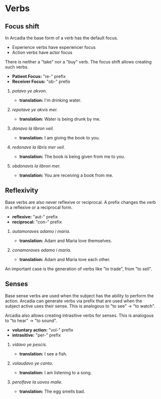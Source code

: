 # Verbs

## Focus shift

In Arcadia the base form of a verb has the default focus.

- Experience verbs have experiencer focus
- Action verbs have actor focus

There is neither a "take" nor a "buy" verb.
The focus shift allows creating such verbs.

- **Patient Focus:** "re-" prefix
- **Receiver Focus:** "ob-" prefix

1.  _potavo ye akvon._
    - **translation:** I'm drinking water.

1.  _repotave ye akvis mer._
    - **translation:** Water is being drunk by me.

1.  _donavo la libron veil._
    - **translation:** I am giving the book to you.

1.  _redonave la libris mer veil._
    - **translation:** The book is being given from me to you.

1.  _obdonavis la libron mer._
    - **translation:** You are receiving a book from me.

## Reflexivity

Base verbs are also never reflexive or reciprocal.
A prefix changes the verb in a reflexive or a reciprocal form.

- **reflexive:** "aut-" prefix
- **reciprocal:** "con-" prefix

1.  _autamoraves adamo i maria._
    - **translation:** Adam and Maria love themselves.

1.  _conamoraves adamo i maria._
    - **translation:** Adam and Maria love each other.

An important case is the generation of verbs like "to trade", from "to sell".

## Senses

Base sense verbs are used when the subject has the ability to perform the action.
Arcadia can generate verbs via prefix that are used when the subject active uses their sense.
This is analogous to "to see" -> "to watch".

Arcadia also allows creating intrasitive verbs for senses.
This is analogous to "to hear" -> "to sound".

- **voluntary action:** "vol-" prefix
- **intrasitive:** "per-" prefix

1.  _vidavo ye pescis._
    - **translation:** I see a fish.

1.  _volaudavo ye canto._
    - **translation:** I am listening to a song.

1.  _perolfave la uovos malie._
    - **translation:** The egg smells bad.

